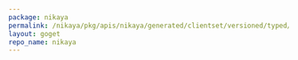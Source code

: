 ```yaml
---
package: nikaya
permalink: /nikaya/pkg/apis/nikaya/generated/clientset/versioned/typed/nikaya/v1alpha1/fake
layout: goget
repo_name: nikaya
---
```

